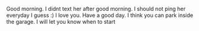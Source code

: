 Good morning. I didnt text her after good morning. I should not ping her everyday I guess :)
I love you. Have a good day.
I think you can park inside the garage. I will let you know when to start
